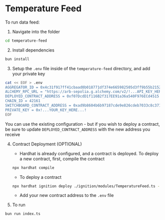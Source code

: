 # Temperature Feed

To run data feed:

1. Navigate into the folder

```bash
cd temperature-feed
```

2. Install dependencies

```bash
bun install
```

3. Setup the `.env` file inside of the `temperature-feed` directory, and add your
private key

```bash
cat << EOF > .env
AGGREGATOR_ID = 0x4c31f917ff41cbaad0b018771df374e665982505d3ff9b55b21529aedff5cefe
ALCHEMY_RPC_URL = "https://arb-sepolia.g.alchemy.com/v2/!...API_KEY_HERE...!"
DEPLOYED_CONTRACT_ADDRESS = 0xf07DcdD1f116B2f317EE91a36a540F976ECd4515
CHAIN_ID = 42161
SWITCHBOARD_CONTRACT_ADDRESS = 0xad9b8604b6b97187cde9e826cdeb7033c8c37198
PRIVATE_KEY = 0x!...YOUR_KEY_HERE...!
EOF
```

You can use the existing configuration - but if you wish to deploy a contract,
be sure to update `DEPLOYED_CONTRACT_ADDRESS` with the new address you receive

4. Contract Deployment (OPTIONAL)

	* Hardhat is already configured, and a contract is deployed. To deploy a new
	contract, first, compile the contract

	```bash
	npx hardhat compile
	```

	* To deploy a contract

	```bash
	npx hardhat ignition deploy ./ignition/modules/TemperatureFeed.ts --network arbitrumOne
	```

	* Add your new contract address to the `.env` file

6. To run

```bash
bun run index.ts
```
